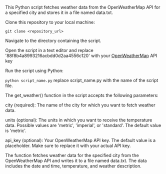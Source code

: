 This Python script fetches weather data from the OpenWeatherMap API for a specified city and stores it in a file named data.txt.

Clone this repository to your local machine:

``git clone <repository_url>``

Navigate to the directory containing the script.

Open the script in a text editor and replace '88f8b4a8993216acbdd0d2aa4556c120' with your [OpenWeatherMap](https://openweathermap.org/) API key

Run the script using Python:

``python script_name.py`` replace script_name.py with the name of the script file.

The get_weather() function in the script accepts the following parameters:

city (required): The name of the city for which you want to fetch weather data.

units (optional): The units in which you want to receive the temperature data. Possible values are 'metric', 'imperial', or 'standard'. The default value is 'metric'.

api_key (optional): Your OpenWeatherMap API key. The default value is a placeholder. Make sure to replace it with your actual API key.

The function fetches weather data for the specified city from the OpenWeatherMap API and writes it to a file named data.txt. The data includes the date and time, temperature, and weather description.
